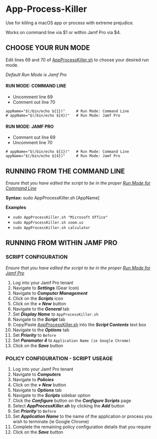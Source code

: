 # App-Process-Killer

Use for killing a macOS app or process with extreme prejudice.

Works on command line via $1 or within Jamf Pro via $4.

## CHOOSE YOUR RUN MODE

Edit lines 69 and 70 of [AppProcessKiller.sh](AppProcessKiller.sh) to choose your desired run mode.

_Default Run Mode is Jamf Pro_


#### RUN MODE: COMMAND LINE ####
- Uncomment line 69
- Comment out line 70
```
appName="$(/bin/echo ${1})"     # Run Mode: Command Line
# appName="$(/bin/echo ${4})"   # Run Mode: Jamf Pro
```


#### RUN MODE: JAMF PRO ####
- Comment out line 69
- Uncomment line 70
```
# appName="$(/bin/echo ${1})"   # Run Mode: Command Line
appName="$(/bin/echo ${4})"     # Run Mode: Jamf Pro
```

## RUNNING FROM THE COMMAND LINE
_Ensure that you have edited the script to be in the proper [Run Mode for Command Line](#choose-your-run-mode)_

**Syntax:** sudo AppProcessKiller.sh [AppName]

**Examples**
- `sudo AppProcessKiller.sh "Microsoft Office"`
- `sudo AppProcessKiller.sh zoom.us`
- `sudo AppProcessKiller.sh calculator`

## RUNNING FROM WITHIN JAMF PRO
### SCRIPT CONFIGURATION ###
_Ensure that you have edited the script to be in the proper [Run Mode for Jamf Pro](#choose-your-run-mode)_

1. Log into your Jamf Pro tenant
2. Navigate to **_Settings_** (Gear Icon)
3. Navigate to **_Computer Management_**
4. Click on the **_Scripts_** icon
5. Click on the **_+ New_** button
6. Navigate to the **_General_** tab
7. Set **_Display Name_** to ```AppProcessKiller.sh```
8. Navigate to the **_Script_** tab
9. Copy/Paste [AppProcessKiller.sh](AppProcessKiller.sh) into the **_Script Contents_** text box
10. Navigate to the **_Options_** tab
11. Set **_Priority_** to ```Before```
12. Set **_Paramater 4_** to ```Application Name (ie Google Chrome)```
13. Click on the **_Save_** button

### POLICY CONFIGURATION - SCRIPT USEAGE ###
1. Log into your Jamf Pro tenant
2. Navigate to **_Computers_**
3. Navigate to **_Policies_**
4. Click on the **_+ New_** button
5. Navigate to **_Options_** tab
6. Navigate to the **_Scripts_** sidebar option
7. Click the **_Configure_** button on the **_Configure Scripts_** page
8. Select **_AppProcessKiller.sh_** by clicking the **_Add_** button
9. Set **_Priority_** to ```Before```
10. Set **_Application Name_** to the name of the application or process you wish to terminate (ie Google Chrome)
11. Complete the remaining policy configuration details that you require
12. Click on the **_Save_** button
